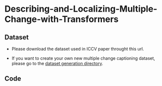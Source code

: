 # Describing-and-Localizing-Multiple-Change-with-Transformers



## Dataset
- Please download the dataset used in ICCV paper throught this url.
 
- If you want to create your own new multiple change captioning dataset, please go to the [dataset generation directory](https://github.com/cvpaperchallenge/Describing-and-Localizing-Multiple-Change-with-Transformers/tree/main/dataset_generation).

## Code

## 





